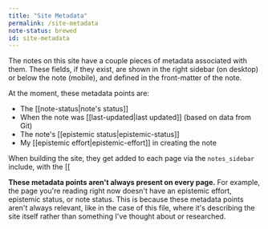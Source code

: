 ```yaml
---
title: "Site Metadata"
permalink: /site-metadata
note-status: brewed
id: site-metadata
---
```


The notes on this site have a couple pieces of metadata associated with them. These fields, if they exist, are shown in the right sidebar (on desktop) or below the note (mobile), and defined in the front-matter of the note.

At the moment, these metadata points are:
* The [[note-status|note's status]]
* When the note was [[last-updated|last updated]] (based on data from Git)
* The note's [[epistemic status|epistemic-status]]
* My [[epistemic effort|epistemic-effort]] in creating the note

When building the site, they get added to each page via the `notes_sidebar` include, with the [[

**These metadata points aren't always present on every page.** For example, the page you're reading right now doesn't have an epistemic effort, epistemic status, or note status. This is because these metadata points aren't always relevant, like in the case of this file, where it's describing the site itself rather than something I've thought about or researched.
